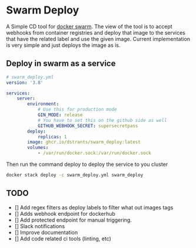 # Swarm Deploy

A Simple CD tool for [docker swarm](https://docs.docker.com/engine/swarm/). The view of the tool is to accept webhooks from container registries and deploy that image to the services that have the related label and use the given image.
Current implementation is very simple and just deploys the image as is.


## Deploy in swarm as a service


```yaml
# swarm_deploy.yml
version: '3.8'

services:
    server:
        environment:
            # Use this for production mode
            GIN_MODE: release
            # You have to set this on the github side as well
            GITHUB_WEBHOOK_SECRET: supersecretpass
        deploy:
            replicas: 1
        image: ghcr.io/dstrants/swarm_deploy:latest
        volumes:
            - /var/run/docker.sock:/var/run/docker.sock
```

Then run the command deploy to deploy the service to you cluster
```sh
docker stack deploy -c swarm_deploy.yml swarm_deploy
```

## TODO

- [] Add regex filters as deploy labels to filter what out images tags
- [] Adds webhook endpoint for dockerhub
- [] Add protected endpoint for manual triggering.
- [] Slack notifications
- [] Improve documentation
- [] Add code related ci tools (linting, etc)